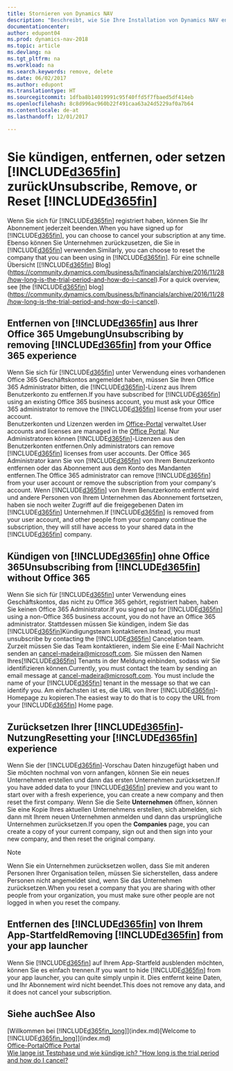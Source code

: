 ```yaml
---
title: Stornieren von Dynamics NAV
description: "Beschreibt, wie Sie Ihre Installation von Dynamics NAV entfernen oder löschen."
documentationcenter: 
author: edupont04
ms.prod: dynamics-nav-2018
ms.topic: article
ms.devlang: na
ms.tgt_pltfrm: na
ms.workload: na
ms.search.keywords: remove, delete
ms.date: 06/02/2017
ms.author: edupont
ms.translationtype: HT
ms.sourcegitcommit: 1dfba8b14019991c95f40ffd5f7fbaed5df414eb
ms.openlocfilehash: 8c8d996ac960b22f491caa63a24d5229af0a7b64
ms.contentlocale: de-at
ms.lasthandoff: 12/01/2017

---
```

# <a name="unsubscribe-remove-or-reset-included365finincludesd365finmdmd"></a><span data-ttu-id="a2357-103">Sie kündigen, entfernen, oder setzen [!INCLUDE[d365fin](includes/d365fin_md.md)] zurück</span><span class="sxs-lookup"><span data-stu-id="a2357-103">Unsubscribe, Remove, or Reset [!INCLUDE[d365fin](includes/d365fin_md.md)]</span></span>
<span data-ttu-id="a2357-104">Wenn Sie sich für [!INCLUDE[d365fin](includes/d365fin_md.md)] registriert haben, können Sie Ihr Abonnement jederzeit beenden.</span><span class="sxs-lookup"><span data-stu-id="a2357-104">When you have signed up for [!INCLUDE[d365fin](includes/d365fin_md.md)], you can choose to cancel your subscription at any time.</span></span> <span data-ttu-id="a2357-105">Ebenso können Sie Unternehmen zurückzusetzen, die Sie in [!INCLUDE[d365fin](includes/d365fin_md.md)]  verwenden.</span><span class="sxs-lookup"><span data-stu-id="a2357-105">Similarly, you can choose to reset the company that you can been using in [!INCLUDE[d365fin](includes/d365fin_md.md)].</span></span> <span data-ttu-id="a2357-106">Für eine schnelle Übersicht [[!INCLUDE[d365fin](includes/d365fin_md.md)] Blog](https://community.dynamics.com/business/b/financials/archive/2016/11/28/how-long-is-the-trial-period-and-how-do-i-cancel).</span><span class="sxs-lookup"><span data-stu-id="a2357-106">For a quick overview, see [the [!INCLUDE[d365fin](includes/d365fin_md.md)] blog](https://community.dynamics.com/business/b/financials/archive/2016/11/28/how-long-is-the-trial-period-and-how-do-i-cancel).</span></span>  

## <a name="unsubscribing-by-removing-included365finincludesd365finmdmd-from-your-office-365-experience"></a><span data-ttu-id="a2357-107">Entfernen von [!INCLUDE[d365fin](includes/d365fin_md.md)] aus Ihrer Office 365 Umgebung</span><span class="sxs-lookup"><span data-stu-id="a2357-107">Unsubscribing by removing [!INCLUDE[d365fin](includes/d365fin_md.md)] from your Office 365 experience</span></span>
<span data-ttu-id="a2357-108">Wenn Sie sich für [!INCLUDE[d365fin](includes/d365fin_md.md)] unter Verwendung eines vorhandenen Office 365 Geschäftskontos angemeldet haben, müssen Sie Ihren Office 365 Administrator bitten, die [!INCLUDE[d365fin](includes/d365fin_md.md)]-Lizenz aus Ihrem Benutzerkonto zu entfernen.</span><span class="sxs-lookup"><span data-stu-id="a2357-108">If you have subscribed for [!INCLUDE[d365fin](includes/d365fin_md.md)] using an existing Office 365 business account, you must ask your Office 365 administrator to remove the [!INCLUDE[d365fin](includes/d365fin_md.md)] license from your user account.</span></span>  
<span data-ttu-id="a2357-109">Benutzerkonten und Lizenzen werden im [Office-Portal](https://portal.office.com) verwaltet.</span><span class="sxs-lookup"><span data-stu-id="a2357-109">User accounts and licenses are managed in the [Office Portal](https://portal.office.com).</span></span> <span data-ttu-id="a2357-110">Nur Administratoren können [!INCLUDE[d365fin](includes/d365fin_md.md)]-Lizenzen aus den Benutzerkonten entfernen.</span><span class="sxs-lookup"><span data-stu-id="a2357-110">Only administrators can remove [!INCLUDE[d365fin](includes/d365fin_md.md)] licenses from user accounts.</span></span> <span data-ttu-id="a2357-111">Der Office 365 Administrator kann Sie von [!INCLUDE[d365fin](includes/d365fin_md.md)] von Ihrem Benutzerkonto entfernen oder das Abonnement aus dem Konto des Mandanten entfernen.</span><span class="sxs-lookup"><span data-stu-id="a2357-111">The Office 365 administrator can remove [!INCLUDE[d365fin](includes/d365fin_md.md)] from your user account or remove the subscription from your company's account.</span></span> <span data-ttu-id="a2357-112">Wenn [!INCLUDE[d365fin](includes/d365fin_md.md)] von Ihrem Benutzerkonto entfernt wird und andere Personen von Ihrem Unternehmen das Abonnement fortsetzen, haben sie noch weiter Zugriff auf die freigegebenen Daten im [!INCLUDE[d365fin](includes/d365fin_md.md)] Unternehmen.</span><span class="sxs-lookup"><span data-stu-id="a2357-112">If [!INCLUDE[d365fin](includes/d365fin_md.md)] is removed from your user account, and other people from your company continue the subscription, they will still have access to your shared data in the [!INCLUDE[d365fin](includes/d365fin_md.md)] company.</span></span>  

## <a name="unsubscribing-from-included365finincludesd365finmdmd-without-office-365"></a><span data-ttu-id="a2357-113">Kündigen von [!INCLUDE[d365fin](includes/d365fin_md.md)] ohne Office 365</span><span class="sxs-lookup"><span data-stu-id="a2357-113">Unsubscribing from [!INCLUDE[d365fin](includes/d365fin_md.md)] without Office 365</span></span>
<span data-ttu-id="a2357-114">Wenn Sie sich für [!INCLUDE[d365fin](includes/d365fin_md.md)] unter Verwendung eines Geschäftskontos, das nicht zu Office 365 gehört, registriert haben, haben Sie keinen Office 365 Administrator.</span><span class="sxs-lookup"><span data-stu-id="a2357-114">If you signed up for [!INCLUDE[d365fin](includes/d365fin_md.md)] using a non-Office 365 business account, you do not have an Office 365 administrator.</span></span> <span data-ttu-id="a2357-115">Stattdessen müssen Sie kündigen, indem Sie das [!INCLUDE[d365fin](includes/d365fin_md.md)]Kündigungsteam kontaktieren.</span><span class="sxs-lookup"><span data-stu-id="a2357-115">Instead, you must unsubscribe by contacting the [!INCLUDE[d365fin](includes/d365fin_md.md)] Cancelation team.</span></span> <span data-ttu-id="a2357-116">Zurzeit müssen Sie das Team kontaktieren, indem Sie eine E-Mail Nachricht senden an cancel-madeira@microsoft.com. Sie müssen den Namen Ihres[!INCLUDE[d365fin](includes/d365fin_md.md)] Tenants in der Meldung einbinden, sodass wir Sie identifizieren können.</span><span class="sxs-lookup"><span data-stu-id="a2357-116">Currently, you must contact the team by sending an email message at cancel-madeira@microsoft.com. You must include the name of your [!INCLUDE[d365fin](includes/d365fin_md.md)] tenant in the message so that we can identify you.</span></span> <span data-ttu-id="a2357-117">Am einfachsten ist es, die URL von Ihrer [!INCLUDE[d365fin](includes/d365fin_md.md)]-Homepage zu kopieren.</span><span class="sxs-lookup"><span data-stu-id="a2357-117">The easiest way to do that is to copy the URL from your [!INCLUDE[d365fin](includes/d365fin_md.md)] Home page.</span></span>  

## <a name="resetting-your-included365finincludesd365finmdmd-experience"></a><span data-ttu-id="a2357-118">Zurücksetzen Ihrer [!INCLUDE[d365fin](includes/d365fin_md.md)]-Nutzung</span><span class="sxs-lookup"><span data-stu-id="a2357-118">Resetting your [!INCLUDE[d365fin](includes/d365fin_md.md)] experience</span></span>
<span data-ttu-id="a2357-119">Wenn Sie der [!INCLUDE[d365fin](includes/d365fin_md.md)]-Vorschau Daten hinzugefügt haben und Sie möchten nochmal von vorn anfangen, können Sie ein neues Unternehmen erstellen und dann das ersten Unternehmen zurücksetzen.</span><span class="sxs-lookup"><span data-stu-id="a2357-119">If you have added data to your [!INCLUDE[d365fin](includes/d365fin_md.md)] preview and you want to start over with a fresh experience, you can create a new company and then reset the first company.</span></span> <span data-ttu-id="a2357-120">Wenn Sie die Seite **Unternehmen** öffnen, können Sie eine Kopie Ihres aktuellen Unternehmens erstellen, sich abmelden, sich dann mit Ihrem neuen Unternehmen anmelden und dann das ursprüngliche Unternehmen zurücksetzen.</span><span class="sxs-lookup"><span data-stu-id="a2357-120">If you open the **Companies** page, you can create a copy of your current company, sign out and then sign into your new company, and then reset the original company.</span></span>  
> [!NOTE]  
>   <span data-ttu-id="a2357-121">Wenn Sie ein Unternehmen zurücksetzen wollen, dass Sie mit anderen Personen Ihrer Organisation teilen, müssen Sie sicherstellen, dass andere Personen nicht angemeldet sind, wenn Sie das Unternehmen zurücksetzen.</span><span class="sxs-lookup"><span data-stu-id="a2357-121">When you reset a company that you are sharing with other people from your organization, you must make sure other people are not logged in when you reset the company.</span></span>  

## <a name="removing-included365finincludesd365finmdmd-from-your-app-launcher"></a><span data-ttu-id="a2357-122">Entfernen des [!INCLUDE[d365fin](includes/d365fin_md.md)] von Ihrem App-Startfeld</span><span class="sxs-lookup"><span data-stu-id="a2357-122">Removing [!INCLUDE[d365fin](includes/d365fin_md.md)] from your app launcher</span></span>
<span data-ttu-id="a2357-123">Wenn Sie [!INCLUDE[d365fin](includes/d365fin_md.md)] auf Ihrem App-Startfeld ausblenden möchten, können Sie es einfach trennen.</span><span class="sxs-lookup"><span data-stu-id="a2357-123">If you want to hide [!INCLUDE[d365fin](includes/d365fin_md.md)] from your app launcher, you can quite simply unpin it.</span></span> <span data-ttu-id="a2357-124">Dies entfernt keine Daten, und Ihr Abonnement wird nicht beendet.</span><span class="sxs-lookup"><span data-stu-id="a2357-124">This does not remove any data, and it does not cancel your subscription.</span></span>  

## <a name="see-also"></a><span data-ttu-id="a2357-125">Siehe auch</span><span class="sxs-lookup"><span data-stu-id="a2357-125">See Also</span></span>
<span data-ttu-id="a2357-126">[Willkommen bei [!INCLUDE[d365fin_long](includes/d365fin_long_md.md)]](index.md)</span><span class="sxs-lookup"><span data-stu-id="a2357-126">[Welcome to [!INCLUDE[d365fin_long](includes/d365fin_long_md.md)]](index.md)</span></span>  
[<span data-ttu-id="a2357-127">Office-Portal</span><span class="sxs-lookup"><span data-stu-id="a2357-127">Office Portal</span></span>](https://portal.office.com)  
[<span data-ttu-id="a2357-128">Wie lange ist Testphase und wie kündige ich? "</span><span class="sxs-lookup"><span data-stu-id="a2357-128">How long is the trial period and how do I cancel?</span></span>](https://community.dynamics.com/business/b/financials/archive/2016/11/28/how-long-is-the-trial-period-and-how-do-i-cancel)  

